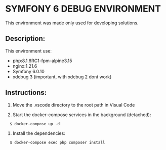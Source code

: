 # SYMFONY 6 DEBUG ENVIRONMENT

This environment was made only used for developing solutions.
## Description: 
This environment use:
- php:8.1.6RC1-fpm-alpine3.15
- nginx:1.21.6
- Symfony 6.0.10
- xdebug 3 (important, with xdebug 2 dont work)

## Instructions: 
1. Move the .vscode directory to the root path in Visual Code

1. Start the docker-compose services in the background (detached):
  ```
    $ docker-compose up -d
  ```
1. Install the dependencies:
  ```
    $ docker-compose exec php composer install
  ```